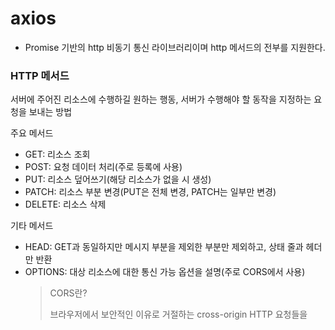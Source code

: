 # axios

- Promise 기반의 http 비동기 통신 라이브러리이며 http 메서드의 전부를 지원한다.

### HTTP 메서드
  서버에 주어진 리소스에 수행하길 원하는 행동, 서버가 수행해야 할 동작을 지정하는 요청을 보내는 방법
 
주요 메서드

- GET: 리소스 조회
- POST: 요청 데이터 처리(주로 등록에 사용)
- PUT: 리소스 덮어쓰기(해당 리소스가 없을 시 생성)
- PATCH: 리소스 부분 변경(PUT은 전체 변경, PATCH는 일부만 변경)
- DELETE: 리소스 삭제

기타 메서드
- HEAD: GET과 동일하지만 메시지 부분을 제외한 부분만 제외하고, 상태 줄과 헤더만 반환
- OPTIONS: 대상 리소스에 대한 통신 가능 옵션을 설명(주로 CORS에서 사용)
    >CORS란?
    >
    >브라우저에서 보안적인 이유로 거절하는 cross-origin HTTP 요청들을 